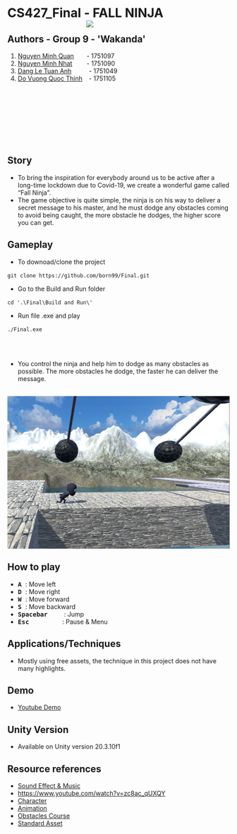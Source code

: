 # CS427_Final - FALL NINJA <img src="https://github.com/born99/Final/blob/master/Poster_final.png" width="325" align="right">
## Authors - Group 9 - 'Wakanda'
 1. [Nguyen Minh Quan](https://github.com/zxquan123) &emsp;&ensp; - 1751097     
 2. [Nguyen Minh Nhat](https://github.com/born99) &emsp;&ensp;&nbsp; - 1751090
 3. [Dang Le Tuan Anh](https://github.com/dangletuananh69) &emsp;&ensp;&ensp;&nbsp; - 1751049
 4. [Do Vuong Quoc Thinh](https://github.com/dvqthinh25111999) &ensp; - 1751105
 <br /><br /><br />
<br /><br /><br />
<br /><br /><br />






## Story
* To bring the inspiration for everybody around us to be active after a long-time lockdown due to Covid-19, we create a wonderful game called “Fall Ninja”. 
* The game objective is quite simple, the ninja is on his way to deliver a secret message to his master, and he must dodge any obstacles coming to avoid being caught, the more obstacle he dodges, the higher score you can get. 

## Gameplay

* To downoad/clone the project
```
git clone https://github.com/born99/Final.git
```
* Go to the Build and Run folder
```
cd '.\Final\Build and Run\'
```
* Run file .exe and play
```
./Final.exe
```
<br /><br />
* You control the ninja and help him to dodge as many obstacles as possible. The more obstacles he dodge, the faster he can deliver the message.
<br />
<img src="https://github.com/born99/Final/blob/master/gameplay_final.png" width="960" align="center">


## How to play
* <kbd> **A** </kbd> : Move left
* <kbd> **D** </kbd> : Move right
* <kbd> **W** </kbd> : Move forward
* <kbd> **S** </kbd> : Move backward
* <kbd>	**Spacebar** </kbd>&emsp;&nbsp;&ensp;        : Jump
* <kbd> **Esc** </kbd>&emsp;&emsp;&emsp;&emsp;&ensp;   : Pause & Menu

## Applications/Techniques
* Mostly using free assets, the technique in this project does not have many highlights.

## Demo 
* [Youtube Demo](https://www.youtube.com/watch?v=jn3pMAl4tV0)

## Unity Version
* Available on Unity version 20.3.10f1

## Resource references
* [Sound Effect & Music](https://freesound.org/) 
* https://www.youtube.com/watch?v=zc8ac_qUXQY
* [Character](https://assetstore.unity.com/packages/3d/characters/low-character-pack-free-sample-192954?fbclid=IwAR0oP8UP45kKo302u5CjC3FolZ6g2Sy6Du6fLulY1apQ99wN-3aEyIGlJyw)
* [Animation](https://www.mixamo.com/?fbclid=IwAR0Jr4y6BVNQid3vFFC3gwlm0laZ_ub4AKDe9s14fkOIvlKR_SqFOQPkBwk#/?page=1&query=ninza+run)
* [Obstacles Course](https://assetstore.unity.com/packages/templates/packs/obstacle-course-pack-178169?fbclid=IwAR3uXZWEZmB7QK3cDxU6gF2Ch5wYOWELIU2DtxxGMofC-SOc_7y8rGNJgU4)
* [Standard Asset](https://assetstore.unity.com/packages/essentials/asset-packs/standard-assets-for-unity-2018-4-32351)
